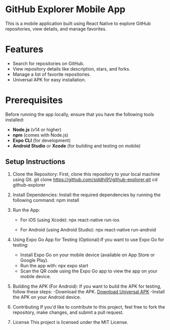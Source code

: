 # GitHub Explorer Mobile App

This is a mobile application built using React Native to explore GitHub repositories, view details, and manage favorites.

# Features

- Search for repositories on GitHub.
- View repository details like description, stars, and forks.
- Manage a list of favorite repositories.
- Universal APK for easy installation.

# Prerequisites

Before running the app locally, ensure that you have the following tools installed:

- **Node.js** (v14 or higher)
- **npm** (comes with Node.js)
- **Expo CLI** (for development)
- **Android Studio** or **Xcode** (for building and testing on mobile)

## Setup Instructions

1. Clone the Repository:
   First, clone this repository to your local machine using Git.
      git clone https://github.com/siddhi91/github-explorer.git
      cd github-explorer
      
2. Install Dependencies: Install the required dependencies by running the following command:
      npm install
    
3. Run the App:
      
    - For iOS (using Xcode):
       npx react-native run-ios
         
    - For Android (using Android Studio):
       npx react-native run-android
        
 4.  Using Expo Go App for Testing (Optional):If you want to use Expo Go for testing:
       - Install Expo Go on your mobile device (available on App Store or Google Play).
       - Run the app with:
          npx expo start
       - Scan the QR code using the Expo Go app to view the app on your mobile device.
    
5.  Building the APK (For Android):
      If you want to build the APK for testing, follow these steps:
       -Download the APK.
        [Download Universal APK](https://github.com/siddhi91/apk_files/blob/main/apk_files/universal.apk)
       -Install the APK on your Android device.

6. Contributing
   If you'd like to contribute to this project, feel free to fork the repository, make changes, and submit a pull request.

7. License
   This project is licensed under the MIT License.
